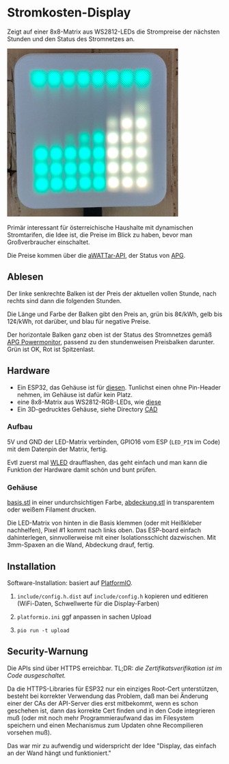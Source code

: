 # Stromkosten-Display

Zeigt auf einer 8x8-Matrix aus WS2812-LEDs die Strompreise der
nächsten Stunden und den Status des Stromnetzes an. 

![](./display.jpg)

Primär interessant für österreichische Haushalte mit dynamischen
Stromtarifen, die Idee ist, die Preise im Blick zu haben, bevor man
Großverbraucher einschaltet.

Die Preise kommen über die
[aWATTar-API](https://www.awattar.at/services/api/), der Status von
[APG](https://www.apg.at/powermonitor/#c3883). 

## Ablesen

Der linke senkrechte Balken ist der Preis der aktuellen vollen Stunde,
nach rechts sind dann die folgenden Stunden.

Die Länge und Farbe der Balken gibt den Preis an, grün bis 8¢/kWh,
gelb bis 12¢/kWh, rot darüber, und blau für negative Preise.

Der horizontale Balken ganz oben ist der Status des Stromnetzes gemäß
[APG Powermonitor](https://www.apg.at/powermonitor/), passend zu den
stundenweisen Preisbalken darunter. Grün ist OK, Rot ist Spitzenlast.

## Hardware

* Ein ESP32, das Gehäuse ist für
  [diesen](https://www.az-delivery.de/products/esp32-dev-kit-c-unverlotet?variant=32437204549728).
  Tunlichst einen ohne Pin-Header nehmen, im Gehäuse ist dafür kein Platz.
* eine 8x8-Matrix aus WS2812-RGB-LEDs, wie [diese](https://www.az-delivery.de/products/u-64-led-panel?variant=40362432466)
* Ein 3D-gedrucktes Gehäuse, siehe Directory [CAD](./CAD/)
  
### Aufbau

5V und GND der LED-Matrix verbinden, GPIO16 vom ESP (`LED_PIN` im Code) mit
dem Datenpin der Matrix, fertig.

Evtl zuerst mal [WLED](https://install.wled.me/) draufflashen, das
geht einfach und man kann die Funktion der Hardware damit schön und
bunt prüfen.


### Gehäuse

[basis.stl](CAD/basis.stl) in einer undurchsichtigen Farbe,
[abdeckung.stl](CAD/abdeckung.stl) in transparentem oder weißem
Filament drucken.

Die LED-Matrix von hinten in die Basis klemmen (oder mit Heißkleber
nachhelfen), Pixel #1 kommt nach links oben. Das ESP-board einfach
dahinterlegen, sinnvollerweise mit einer Isolationsschicht dazwischen.
Mit 3mm-Spaxen an die Wand, Abdeckung drauf, fertig.

## Installation

Software-Installation: basiert auf
[PlatformIO](https://platformio.org/).

1) `include/config.h.dist` auf `include/config.h` kopieren und
editieren (WiFi-Daten, Schwellwerte für die Display-Farben)

2) `platformio.ini` ggf anpassen in sachen Upload

3) `pio run -t upload`

## Security-Warnung

Die APIs sind über HTTPS erreichbar. TL;DR: *die
Zertifikatsverifikation ist im Code ausgeschaltet.*

Da die HTTPS-Libraries für ESP32 nur ein einziges Root-Cert
unterstützen, besteht bei korrekter Verwendung das Problem, daß man
bei Änderung einer der CAs der API-Server dies erst mitbekommt, wenn
es schon geschehen ist, dann das korrekte Cert finden und in den Code
integrieren muß (oder mit noch mehr Programmieraufwand das im
Filesystem speichern und einen Mechanismus zum Updaten ohne
Recompilieren vorsehen muß). 

Das war mir zu aufwendig und widerspricht der Idee "Display, das
einfach an der Wand hängt und funktioniert."
